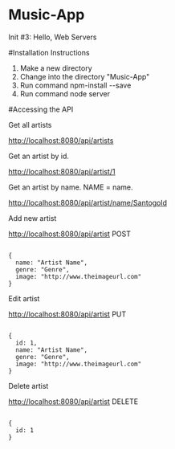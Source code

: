 # Music-App
Init #3: Hello, Web Servers

#Installation Instructions

1. Make a new directory
2. Change into the directory "Music-App"
3. Run command npm-install --save
4. Run command node server

#Accessing the API

Get all artists

<http://localhost:8080/api/artists>

Get an artist by id. 

<http://localhost:8080/api/artist/1> 

Get an artist by name. NAME = name.

<http://localhost:8080/api/artist/name/Santogold>

Add new artist

<http://localhost:8080/api/artist> POST
<pre><code>
{
  name: "Artist Name",
  genre: "Genre",
  image: "http://www.theimageurl.com"
}
</code></pre>

Edit artist

<http://localhost:8080/api/artist> PUT
<pre><code>
{
  id: 1,
  name: "Artist Name",
  genre: "Genre",
  image: "http://www.theimageurl.com"
}
</code></pre>

Delete artist

<http://localhost:8080/api/artist> DELETE
<pre><code>
{
  id: 1
}
</code></pre>


  

